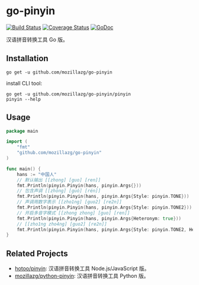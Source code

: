 go-pinyin
=========

[![Build Status](https://travis-ci.org/mozillazg/go-pinyin.svg?branch=master)](https://travis-ci.org/mozillazg/go-pinyin)
[![Coverage Status](https://coveralls.io/repos/mozillazg/go-pinyin/badge.png?branch=master)](https://coveralls.io/r/mozillazg/go-pinyin?branch=master)
[![GoDoc](https://godoc.org/github.com/mozillazg/go-pinyin?status.svg)](https://godoc.org/github.com/mozillazg/go-pinyin)

汉语拼音转换工具 Go 版。


Installation
------------

```
go get -u github.com/mozillazg/go-pinyin
```

install CLI tool:

```
go get -u github.com/mozillazg/go-pinyin/pinyin
pinyin --help
```

Usage
------

```go
package main

import (
	"fmt"
	"github.com/mozillazg/go-pinyin"
)

func main() {
	hans := "中国人"
    // 默认输出 [[zhong] [guo] [ren]]
	fmt.Println(pinyin.Pinyin(hans, pinyin.Args{}))
    // 包含声调 [[zhōng] [guó] [rén]]
	fmt.Println(pinyin.Pinyin(hans, pinyin.Args{Style: pinyin.TONE}))
    // 声调用数字表示 [[zho1ng] [guo2] [re2n]]
	fmt.Println(pinyin.Pinyin(hans, pinyin.Args{Style: pinyin.TONE2}))
    // 开启多音字模式 [[zhong zhong] [guo] [ren]]
	fmt.Println(pinyin.Pinyin(hans, pinyin.Args{Heteronym: true}))
    // [[zho1ng zho4ng] [guo2] [re2n]]
	fmt.Println(pinyin.Pinyin(hans, pinyin.Args{Style: pinyin.TONE2, Heteronym: true}))
}
```


Related Projects
-----------------

* [hotoo/pinyin](https://github.com/hotoo/pinyin): 汉语拼音转换工具 Node.js/JavaScript 版。
* [mozillazg/python-pinyin](https://github.com/mozillazg/python-pinyin): 汉语拼音转换工具 Python 版。
